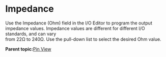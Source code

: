 # Impedance

Use the Impedance \(Ohm\) field in the I/O Editor to program the output<br /> impedance values. Impedance values are different for different I/O standards, and can vary<br /> from 22Ω to 240Ω. Use the pull-down list to select the desired Ohm value.

**Parent topic:**[Pin View](GUID-8023B5BE-3C02-45BA-843F-F1212520AA65.md)


